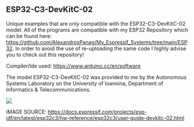 ESP32-C3-DevKitC-02
---------------------------

Unique examples that are only compatible with the ESP32-C3-DevKitC-02 model. All of the programs are compatible with my ESP32 Repository which can be found here: https://github.com/AlexandrosPanag/My_Espressif_Systems/tree/main/ESP32. In order to avoid the use of re-uploading the same code I highly advise you to check out this repository! 

Compiler/Ide used: https://www.arduino.cc/en/software

The model ESP32-C3-DevKitC-02 was provided to me by the Autonomous Systems Laboratory on the University of Ioannina, Department of Informatics & Telecommunications.

![](https://docs.espressif.com/projects/esp-idf/en/latest/esp32c3/_images/esp32-c3-devkitc-02-v1-pinout.png)

IMAGE SOURCE: https://docs.espressif.com/projects/esp-idf/en/latest/esp32c3/hw-reference/esp32c3/user-guide-devkitc-02.html
